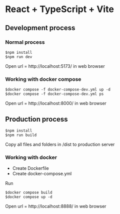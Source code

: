 # React + TypeScript + Vite

## Development process

### Normal process
```
$npm install
$npm run dev
```

Open url = http://localhost:5173/ in web browser

### Working with docker compose
```
$docker compose -f docker-compose-dev.yml up -d
$docker compose -f docker-compose-dev.yml ps
```

Open url = http://localhost:8000/ in web browser


## Production process
```
$npm install
$npm run build
```

Copy all files and folders in /dist to production server

### Working with docker
* Create Dockerfile
* Create docker-compose.yml

Run
```
$docker compose build
$docker compose up -d
```

Open url = http://localhost:8888/ in web browser